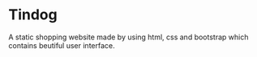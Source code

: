 # Tindog
A static shopping website made by using html, css and bootstrap which contains beutiful user interface.
